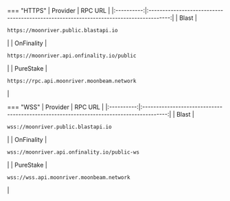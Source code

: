 === "HTTPS"
    |  Provider  |                                        RPC URL                                         |
    |:----------:|:--------------------------------------------------------------------------------------:|
    |   Blast    |    <pre style="padding-right: 2em">```https://moonriver.public.blastapi.io```</pre>    |
    | OnFinality | <pre style="padding-right: 2em">```https://moonriver.api.onfinality.io/public```</pre> |
    | PureStake  | <pre style="padding-right: 2em">```https://rpc.api.moonriver.moonbeam.network```</pre> |

        
=== "WSS"
    |  Provider  |                                         RPC URL                                         |
    |:----------:|:---------------------------------------------------------------------------------------:|
    |   Blast    |     <pre style="padding-right: 2em">```wss://moonriver.public.blastapi.io```</pre>      |
    | OnFinality | <pre style="padding-right: 2em">```wss://moonriver.api.onfinality.io/public-ws```</pre> |
    | PureStake  |  <pre style="padding-right: 2em">```wss://wss.api.moonriver.moonbeam.network```</pre>   |